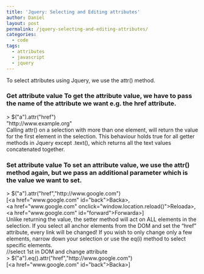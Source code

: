 ```yaml
---
title: 'Jquery: Selecting and Editing attributes'
author: Daniel
layout: post
permalink: /jquery-selecting-and-editing-attributes/
categories:
  - code
tags:
  - attributes
  - javascript
  - jquery
---
```

To select attributes using Jquery, we use the attr() method. 
### Get attribute value To get the attribute value, we have to pass the name of the attribute we want e.g. the href attribute. 

<div class="codecolorer-container javascript railscasts" style="overflow:auto;white-space:nowrap;">
  <div class="javascript codecolorer">
    <span class="sy0">></span> $<span class="br0">&#40;</span><span class="st0">"a"</span><span class="br0">&#41;</span>.<span class="me1">attr</span><span class="br0">&#40;</span><span class="st0">"href"</span><span class="br0">&#41;</span><br /> <span class="st0">"http://www.example.org"</span>
  </div>
</div> Calling attr() on a selection with more than one element, will return the value for the first element in the selection. This behaviour holds true for all getter methods in Jquery except .text(), which returns all the text values concatenated together. 

### Set attribute value To set an attribute value, we use the attr() method again, but we pass an additional parameter which is the value we want to set. 

<div class="codecolorer-container javascript railscasts" style="overflow:auto;white-space:nowrap;">
  <div class="javascript codecolorer">
    <span class="sy0">></span> $<span class="br0">&#40;</span><span class="st0">"a"</span><span class="br0">&#41;</span>.<span class="me1">attr</span><span class="br0">&#40;</span><span class="st0">"href"</span><span class="sy0">,</span><span class="st0">"http://www.google.com"</span><span class="br0">&#41;</span><br /> <span class="br0">&#91;</span><span class="sy0"><</span>a href<span class="sy0">=</span>​<span class="st0">"www.google.com"</span> id<span class="sy0">=</span>​<span class="st0">"back"</span><span class="sy0">></span>​<span class="kw3">Back</span>​<span class="sy0"></</span>a<span class="sy0">></span>​<span class="sy0">,</span> <br /> <span class="sy0"><</span>a href<span class="sy0">=</span>​<span class="st0">"www.google.com"</span> onclick<span class="sy0">=</span>​<span class="st0">"window.location.reload()​"</span><span class="sy0">></span>​Reload​<span class="sy0"></</span>a<span class="sy0">></span>​<span class="sy0">,</span> <br /> <span class="sy0"><</span>a href<span class="sy0">=</span>​<span class="st0">"www.google.com"</span> id<span class="sy0">=</span>​<span class="st0">"forward"</span><span class="sy0">></span>​<span class="kw3">Forward</span>​<span class="sy0"></</span>a<span class="sy0">></span>​<span class="br0">&#93;</span>
  </div>
</div> Unlike returning the value, the setter method will act on ALL elements in the selection. If you select all anchor elements from the DOM and set the &#8220;href&#8221; attribute, every link will be changed! If you wish to only change only a few elements, narrow down your selection or use the eq(i) method to select specific elements. 

<div class="codecolorer-container javascript railscasts" style="overflow:auto;white-space:nowrap;">
  <div class="javascript codecolorer">
    <span class="co1">//select 1st <a> in DOM and change attribute</span><br /> <span class="sy0">></span> $<span class="br0">&#40;</span><span class="st0">"a"</span><span class="br0">&#41;</span>.<span class="me1">eq</span><span class="br0">&#40;</span><span class="nu0"></span><span class="br0">&#41;</span>.<span class="me1">attr</span><span class="br0">&#40;</span><span class="st0">"href"</span><span class="sy0">,</span><span class="st0">"http://www.google.com"</span><span class="br0">&#41;</span> <br /> <span class="br0">&#91;</span><span class="sy0"><</span>a href<span class="sy0">=</span>​<span class="st0">"www.google.com"</span> id<span class="sy0">=</span>​<span class="st0">"back"</span><span class="sy0">></span>​<span class="kw3">Back</span>​<span class="sy0"></</span>a<span class="sy0">></span>​<span class="br0">&#93;</span>
  </div>
</div>